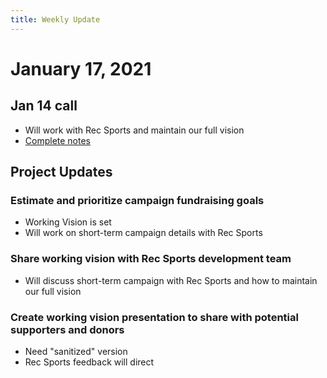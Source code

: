 ```yaml
---
title: Weekly Update
---
```

# January 17, 2021

## Jan 14 call
- Will work with Rec Sports and maintain our full vision
- [Complete notes](../../meetings/2021-01-14.html)

## Project Updates
### Estimate and prioritize campaign fundraising goals
- Working Vision is set
- Will work on short-term campaign details with Rec Sports

### Share working vision with Rec Sports development team
- Will discuss short-term campaign with Rec Sports and how to maintain our full vision

### Create working vision presentation to share with potential supporters and donors
- Need "sanitized" version
- Rec Sports feedback will direct
